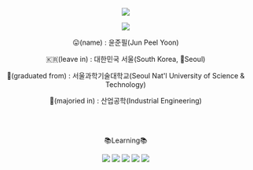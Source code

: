 <p align="center"><img src="https://capsule-render.vercel.app/api?type=waving&color=auto&height=200&section=header&text=Jpeel's_GITHUB!&fontSize=50" /></p>
<p align="center"><a href="https://hits.seeyoufarm.com"><img src="https://hits.seeyoufarm.com/api/count/incr/badge.svg?url=https%3A%2F%2Fgithub.com%2Fleepnujnooy&count_bg=%2379C83D&title_bg=%23555555&icon=&icon_color=%23E7E7E7&title=hits&edge_flat=false"/></a></p>
<p align="center">😛(name) : 윤준필(Jun Peel Yoon)</p>
<p align="center">🇰🇷(leave in) : 대한민국 서울(South Korea, Seoul)</p>
<p align="center">🏫(graduated from) : 서울과학기술대학교(Seoul Nat'l University of Science & Technology)</p>
<p align="center">📝(majoried in) : 산업공학(Industrial Engineering) </p>
<br/>
<br/>
<p align="center">📚Learning📚</p>
<div align="center">
  <img src="https://img.shields.io/badge/mariadb-%23003545.svg?&style=for-the-badge&logo=mariadb&logoColor=white" />
  	<img src="https://img.shields.io/badge/docker-%232496ED.svg?&style=for-the-badge&logo=docker&logoColor=white" />
  <img src="https://img.shields.io/badge/spring-%236DB33F.svg?&style=for-the-badge&logo=spring&logoColor=white" />
  	<img src="https://img.shields.io/badge/linux-%23FCC624.svg?&style=for-the-badge&logo=linux&logoColor=black" />
  	<img src="https://img.shields.io/badge/java-%23007396.svg?&style=for-the-badge&logo=java&logoColor=white" />
</div>
